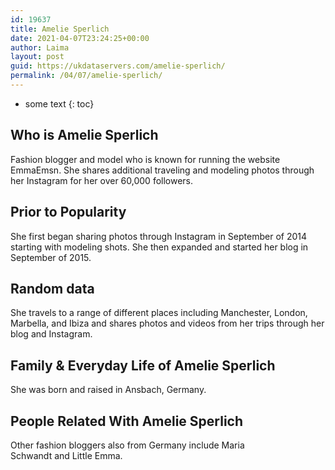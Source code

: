 ```yaml
---
id: 19637
title: Amelie Sperlich
date: 2021-04-07T23:24:25+00:00
author: Laima
layout: post
guid: https://ukdataservers.com/amelie-sperlich/
permalink: /04/07/amelie-sperlich/
---
```


* some text
{: toc}


## Who is Amelie Sperlich
                  
                  
                  
Fashion blogger and model who is known for running the website EmmaEmsn. She shares additional traveling and modeling photos through her Instagram for her over 60,000 followers. 
                  
              
            
              
            
                
                
                
## Prior to Popularity
                  
                  
                  
She first began sharing photos through Instagram in September of 2014 starting with modeling shots. She then expanded and started her blog in September of 2015. 
                  
              
            
              
            
                
                
                
## Random data
                  
                  
                  
She travels to a range of different places including Manchester, London, Marbella, and Ibiza and shares photos and videos from her trips through her blog and Instagram. 
                  
              
            
              
            
                
                
                
## Family & Everyday Life of Amelie Sperlich
                  
                  
                  
She was born and raised in Ansbach, Germany. 
                  
              
            
              
            
                
                
                
## People Related With Amelie Sperlich
                  
                  
                  
Other fashion bloggers also from Germany include Maria Schwandt and Little Emma. 
                  
              
            
              
            
                
              
            
              
              
            
            
              
            
          
          
          